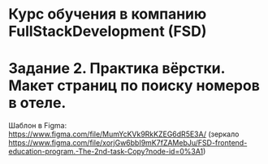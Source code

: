 # Курс обучения в компанию FullStackDevelopment (FSD)
# Задание 2. Практика вёрстки. Макет страниц по поиску номеров в отеле.  
Шаблон в Figma: https://www.figma.com/file/MumYcKVk9RkKZEG6dR5E3A/ (зеркало https://www.figma.com/file/xorjGw6bbI9mK7fZAMebJu/FSD-frontend-education-program.-The-2nd-task-Copy?node-id=0%3A1)